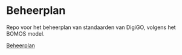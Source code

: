# Beheerplan
Repo voor het beheerplan van standaarden van DigiGO, volgens het BOMOS model.

[Beheerplan](https://nl-digigo.github.io/beheerplan)
